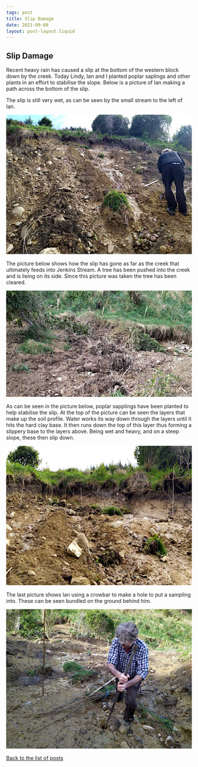 ```yaml
---
tags: post
title: Slip Damage
date: 2021-09-09
layout: post-layout.liquid
---
```


## Slip Damage

Recent heavy rain has caused a slip at the bottom of the western block down by the creek. Today Lindy, Ian and I planted poplar saplings and other plants in an effort to stabilise the slope. Below is a picture of Ian making a path across the bottom of the slip. 

The slip is still very wet, as can be seen by the small stream to the left of Ian.

![Picture of Ian making a path across the bottom of the slip](/images/news/slip-damage/ian-making-path.jpg)

The picture below shows how the slip has gone as far as the creek that ultimately feeds into Jenkins Stream. A tree has been pushed into the creek and is lieing on its side. Since this picture was taken the tree has been cleared.

<img src="/images/news/slip-damage/slip-damage-to-creek.jpg" alt="Picture of slip damage to creek" loading="lazy">

As can be seen in the picture below, poplar sapplings have been planted to help stabilise the slip. At the top of the picture can be seen the layers that make up the soil profile. Water works its way down through the layers until it hits the hard clay base. It then runs down the top of this layer thus forming a slippery base to the layers above. Being wet and heavy, and on a steep slope, these then slip down.

<img src="/images/news/slip-damage/top-of-slip.jpg" alt="Picture of the top of the slip showing sapplings and soil profile" loading="lazy">

The last picture shows Ian using a crowbar to make a hole to put a sampling into. These can be seen bundled on the ground behind him.

<img src="/images/news/slip-damage/ian-making-hole.jpg" alt="Picture of Ian making a hole with a crowbar" loading="lazy">


[Back to the list of posts](/postlist)

<p>&nbsp;</p>
